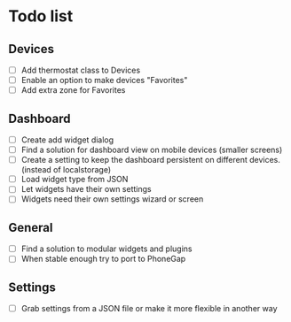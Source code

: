 # Todo list

## Devices

- [ ] Add thermostat class to Devices
- [ ] Enable an option to make devices "Favorites"
- [ ] Add extra zone for Favorites

## Dashboard

- [ ] Create add widget dialog
- [ ] Find a solution for dashboard view on mobile devices (smaller screens)
- [ ] Create a setting to keep the dashboard persistent on different devices. (instead of localstorage)
- [ ] Load widget type from JSON
- [ ] Let widgets have their own settings
- [ ] Widgets need their own settings wizard or screen

## General

- [ ] Find a solution to modular widgets and plugins
- [ ] When stable enough try to port to PhoneGap

## Settings

- [ ] Grab settings from a JSON file or make it more flexible in another way
